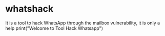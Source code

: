 # whatshack
It is a tool to hack WhatsApp through the mailbox vulnerability, it is only a help
print("Welcome to Tool Hack Whatsapp")
